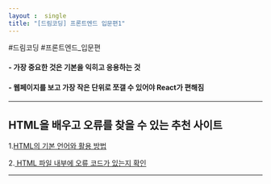 ```yaml
---
layout :  single
title: "[드림코딩] 프론트엔드 입문편1"
---
```

#드림코딩 #프론트엔드_입문편


#### - 가장 중요한 것은 기본을 익히고 응용하는 것
#### - 웹페이지를 보고 가장 작은 단위로 쪼갤 수 있어야 React가 편해짐
---
## HTML을 배우고 오류를 찾을 수 있는 추천 사이트

1.[HTML의 기본 언어와 활용 방법](https://developer.mozilla.org/en-US/docs/Web/HTML/ELEMENT, "developer link")

2.[ HTML 파일 내부에 오류 코드가 있는지 확인](https://validator.w3.org/#validate_by_upload)

---
